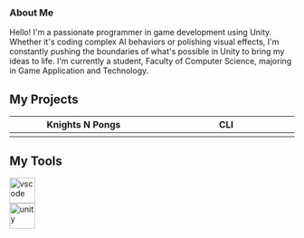 ### About Me
Hello! I'm a passionate programmer in game development using Unity. Whether it's coding complex AI behaviors or polishing visual effects, I'm constantly pushing the boundaries of what's possible in Unity to bring my ideas to life. I'm currently a student, Faculty of Computer Science, majoring in Game Application and Technology.

<h2>My Projects</h2>



<!-- prettier-ignore -->
<table>
  <thead>
    <tr>
      <th width="500px">Knights N Pongs</th>
      <th width="500px">CLI</th>
    </tr>
  </thead>
  <tbody>
  <tr width="500px">
      <td>


</td>
<td>


</td>
</tr>

  </tbody>
</table>



<h2>My Tools</h2>

<p align="left">
<img src="https://cdn.jsdelivr.net/gh/devicons/devicon/icons/vscode/vscode-original.svg" alt="vscode" width="45" height="45"/>
  <br>
<img src="https://cdn.jsdelivr.net/npm/simple-icons@3.13.0/icons/unity.svg" alt="unity" width="45" height="45"/>
</p>
